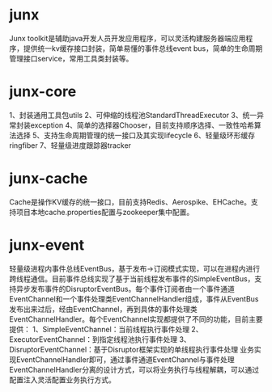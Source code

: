 # junx
Junx toolkit是辅助java开发人员开发应用程序，可以灵活构建服务器端应用程序，提供统一kv缓存接口封装，简单易懂的事件总线event bus，简单的生命周期管理接口service，常用工具类封装等。

# junx-core
1、封装通用工具包utils
2、可伸缩的线程池StandardThreadExecutor
3、统一异常封装exception
4、简单的选择器Chooser，目前支持顺序选择、一致性哈希算法选择
5、支持生命周期管理的统一接口及其实现lifecycle
6、轻量级环形缓存ringfiber
7、轻量级进度跟踪器tracker

# junx-cache
Cache是操作KV缓存的统一接口，目前支持Redis、Aerospike、EHCache。支持项目本地cache.properties配置与zookeeper集中配置。

# junx-event
轻量级进程内事件总线EventBus，基于发布->订阅模式实现，可以在进程内进行跨线程通信。目前事件总线实现了基于当前线程发布事件的SimpleEventBus，支持异步发布事件的DisruptorEventBus。每个事件订阅者由一个事件通道EventChannel和一个事件处理类EventChannelHandler组成，事件从EventBus发布出来过后，经由EventChannel，再到具体的事件处理类EventChannelHandler。每个EventChannel实现都提供了不同的功能，目前主要提供：
1、SimpleEventChannel：当前线程执行事件处理
2、ExecutorEventChannel：到指定线程池执行事件处理
3、DisruptorEventChannel：基于Disruptor框架实现的单线程执行事件处理
业务实现EventChannelHandler即可，通过事件通道EventChannel与事件处理EventChannelHandler分离的设计方式，可以将业务执行与线程解耦，可以通过配置注入灵活配置业务执行方式。
